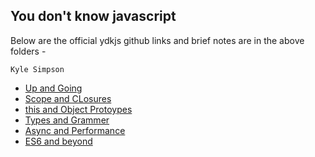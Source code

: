 ## You don't know javascript

Below are the official ydkjs github links and brief notes are in the above folders - 

    Kyle Simpson
    
- [Up and Going](https://github.com/getify/You-Dont-Know-JS/blob/master/up%20&%20going/README.md#you-dont-know-js-up--going)  
- [Scope and CLosures](https://github.com/getify/You-Dont-Know-JS/blob/master/scope%20&%20closures/README.md#you-dont-know-js-scope--closures)
- [this and Object Protoypes](https://github.com/getify/You-Dont-Know-JS/blob/master/this%20&%20object%20prototypes/README.md#you-dont-know-js-this--object-prototypes)  
- [Types and Grammer](https://github.com/getify/You-Dont-Know-JS/blob/master/types%20&%20grammar/README.md#you-dont-know-js-types--grammar)  
- [Async and Performance](https://github.com/getify/You-Dont-Know-JS/blob/master/async%20&%20performance/README.md#you-dont-know-js-async--performance)
- [ES6 and beyond](https://github.com/getify/You-Dont-Know-JS/blob/master/es6%20&%20beyond/README.md#you-dont-know-js-es6--beyond)  
